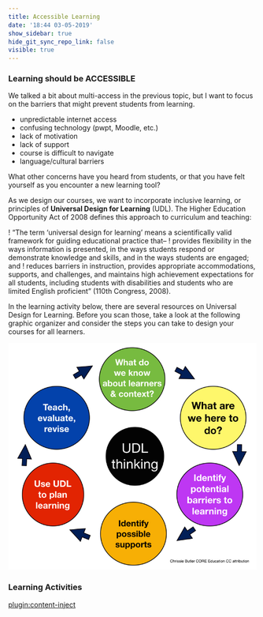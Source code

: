 ```yaml
---
title: Accessible Learning
date: '18:44 03-05-2019'
show_sidebar: true
hide_git_sync_repo_link: false
visible: true
---
```


### Learning should be ACCESSIBLE
We talked a bit about multi-access in the previous topic, but I want to focus on the barriers that might prevent students from learning.
- unpredictable internet access
- confusing technology (pwpt, Moodle, etc.)
- lack of motivation
- lack of support
- course is difficult to navigate
- language/cultural barriers

What other concerns have you heard from students, or that you have felt yourself as you encounter a new learning tool?

As we design our courses, we want to incorporate inclusive learning, or principles of **Universal Design for Learning** (UDL). The Higher Education Opportunity Act of 2008 defines this approach to curriculum and teaching:

! “The term ‘universal design for learning’ means a scientifically valid framework for guiding educational practice that–
! provides flexibility in the ways information is presented, in the ways students respond or demonstrate knowledge and skills, and in the ways students are engaged; and
! reduces barriers in instruction, provides appropriate accommodations, supports, and challenges, and maintains high achievement expectations for all students, including students with disabilities and students who are limited English proficient” (110th Congress, 2008).

In the learning activity below, there are several resources on Universal Design for Learning.  Before you scan those, take a look at the following graphic organizer and consider the steps you can take to design your courses for all learners.

![](udl-thinking-getting-started-001.jpg)


### Learning Activities
[plugin:content-inject](../../_1-6)
